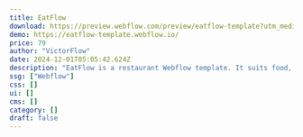 ```yaml
---
title: EatFlow
download: https://preview.webflow.com/preview/eatflow-template?utm_medium=preview_link&utm_source=dashboard&utm_content=eatflow-template&preview=f41174ca3cdabb270784ca3bbad1f24d&workflow=preview
demo: https://eatflow-template.webflow.io/
price: 79
author: "VictorFlow"
date: 2024-12-01T05:05:42.624Z
description: "EatFlow is a restaurant Webflow template. It suits food, catering, recipes, restaurants, food delivery, cafes, coffee shops, cuisine, hotels, fast food, resorts, flavors, motels, bars, organic, seafood, and grill websites."
ssg: ["Webflow"]
css: []
ui: []
cms: []
category: []
draft: false
---
```

